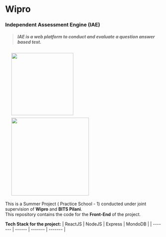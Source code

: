 # Wipro

<h3> Independent Assessment Engine (IAE) </h3>

<h5>

> _IAE is a web platform to conduct and evaluate a question answer based test._

</h5>
<img  style="margin: 4px 20px;" src="https://upload.wikimedia.org/wikipedia/en/d/d3/BITS_Pilani-Logo.svg" width="200">
<img style="margin: 4px 20px;" src="https://cdn.freelogovectors.net/wp-content/uploads/2013/01/Wipro_Logo_New.png" width="250">

This is a Summer Project ( Practice School - 1) conducted under joint supervision of **Wipro** and **BITS Pilani**.  
This repository contains the code for the **Front-End** of the project.

**Tech Stack for the project:**
| ReactJS | NodeJS | Express | MondoDB |
| ------- | ------ | ------- | ------- |
